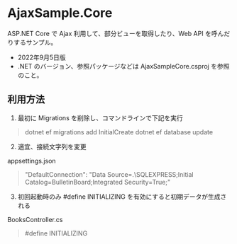 # AjaxSample.Core

ASP.NET Core で Ajax 利用して、部分ビューを取得したり、Web API を呼んだりするサンプル。

* 2022年9月5日版
* .NET のバージョン、参照パッケージなどは AjaxSampleCore.csproj を参照のこと。

## 利用方法

1. 最初に Migrations を削除し、コマンドラインで下記を実行

> dotnet ef migrations add InitialCreate
> dotnet ef database update

2. 適宜、接続文字列を変更

appsettings.json
> "DefaultConnection": "Data Source=.\\SQLEXPRESS;Initial Catalog=BulletinBoard;Integrated Security=True;"

3. 初回起動時のみ #define INITIALIZING を有効にすると初期データが生成される
 
BooksController.cs
> #define INITIALIZING
